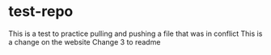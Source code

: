 # test-repo
This is a test to practice pulling and pushing a file that was in conflict
This is a change on the website
Change 3 to readme


